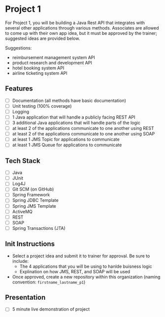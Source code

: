 # Project 1

For Project 1, you will be building a Java Rest API that integrates with several other applications through various methods. Associates are allowed to come up with their own app idea, but it must be approved by the trainer; suggested ideas are provided below.

Suggestions:

- reimbursement management system API
- product research and development API
- hotel booking system API
- airline ticketing system API

## Features

- [ ] Documentation (all methods have basic documentation)
- [ ] Unit testing (100% coverage)
- [ ] Logging
- [ ] 1 Java application that will handle a publicly facing REST API
- [ ] 3 additional Java applications that will handle parts of the logic
- [ ] at least 2 of the applications communicate to one another using REST 
- [ ] at least 2 of the applications communicate to one another using SOAP
- [ ] at least 1 JMS Topic for applications to communicate
- [ ] at least 1 JMS Queue for applications to communicate

## Tech Stack

- [ ] Java
- [ ] JUnit
- [ ] Log4J
- [ ] Git SCM (on GitHub)
- [ ] Spring Framework
- [ ] Spring JDBC Template
- [ ] Spring JMS Template
- [ ] ActiveMQ
- [ ] REST
- [ ] SOAP
- [ ] Spring Transactions (JTA)

## Init Instructions

- Select a project idea and submit it to trainer for approval. Be sure to include:
  - The 4 applications that you will be using to hanlde buisness logic
  - Explination on how JMS, REST, and SOAP will be used
- Once approved, create a new repository within this organization (naming convention: `firstname_lastname_p1`)

## Presentation

- [ ] 5 minute live demonstration of project
